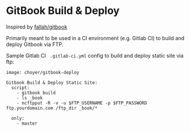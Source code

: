 # GitBook Build & Deploy

Inspired by [fallah/gitbook](https://hub.docker.com/r/fellah/gitbook/)

Primarily meant to be used in a CI environment (e.g. Gitlab CI) to build and deploy Gitbook via FTP.

Sample Gitlab CI ` .gitlab-ci.yml` config to build and deploy static site via ftp:

```
image: choyer/gitbook-deploy

Gitbook Build & Deploy Static Site:
  script:
    - gitbook build
    - ls _book
    - ncftpput -R -v -u $FTP_USERNAME -p $FTP_PASSWORD ftp.yourdomain.com /ftp_dir _book/*

  only:
    - master
```
